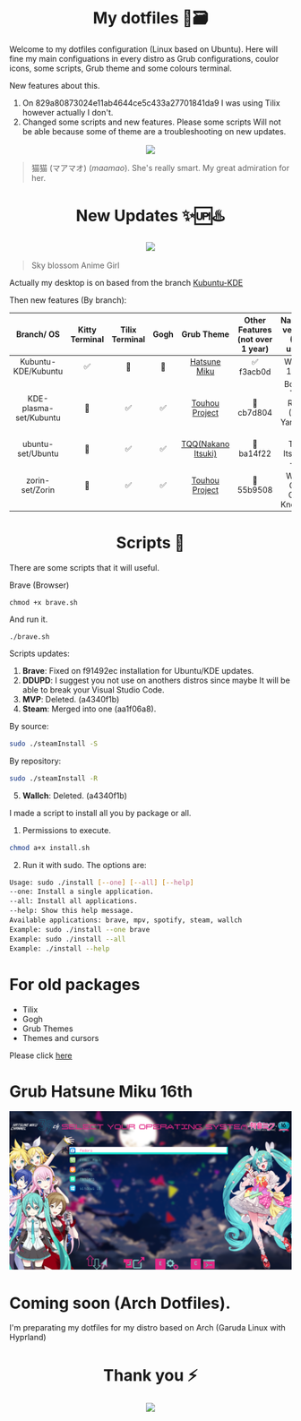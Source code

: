 <h1 align="center">My dotfiles 📂🗃️</h1> 


Welcome to my dotfiles configuration (Linux based on Ubuntu). Here will fine my main configuations in every distro as Grub configurations, coulor icons, some scripts, Grub theme and some colours terminal.

New features about this.
1. On 829a80873024e11ab4644ce5c433a27701841da9 I was using Tilix however actually I don't.
2. Changed some scripts and new features. Please some scripts Will not be able because some of theme are a troubleshooting on new updates.


<p align="center">
    <img src= "https://giffiles.alphacoders.com/223/223305.gif" align="center">
</p>

> 猫猫 (マアマオ) (*maamao*). She's really smart. My great admiration for her.

<h1 align="center"> New Updates ✨🆙♨️ </h1>

<p align="center">
    <img src="https://images3.alphacoders.com/131/1313942.png">
</p>

> Sky blossom Anime Girl 


Actually my desktop is on based from the branch [Kubuntu-KDE](https://github.com/JohnKun136NVCP/dotfiles/tree/Kubuntu-KDE)

Then new features (By branch):

| Branch/ OS | Kitty Terminal | Tilix Terminal | Gogh |Grub Theme| Other Features (not over 1 year) |Name of version (On use?)|
|:--:|:--------:|:---------:|:---:|:----:|:---:|:--:|
|Kubuntu-KDE/Kubuntu| ✅| 🚫|🚫|[Hatsune Miku](https://github.com/JohnKun136NVCP/GRUB-Theme/tree/master/Hatsune%20Miku)|✅ f3acb0d|Waifus 1.0 ✅|
|KDE-plasma-set/Kubuntu| 🚫|✅|✅|[Touhou Project](https://github.com/JohnKun136NVCP/GRUB-Theme/tree/master/Touhou%20Project)|🚫 cb7d804|Bocchi The Rock (Ryo Yamada) 🚫|
|ubuntu-set/Ubuntu| 🚫|✅|✅|[TQQ(Nakano Itsuki)](https://github.com/JohnKun136NVCP/GRUB-Theme/tree/master/Nakano%20Itsuki)|🚫 ba14f22|TQQ Itsuki 🚫|
|zorin-set/Zorin| 🚫|✅|✅|[Touhou Project](https://github.com/JohnKun136NVCP/GRUB-Theme/tree/master/Touhou%20Project)|🚫 55b9508|The World God Only Knows 🚫|

<h1 align="center"> Scripts 📜 </h1>

There are some scripts that it will useful.

Brave (Browser)

    chmod +x brave.sh

And run it.

    ./brave.sh

Scripts updates:
1. **Brave**: Fixed on f91492ec installation for Ubuntu/KDE updates.
2. **DDUPD**: I suggest you not use on anothers distros since maybe It will be able to break your Visual Studio Code.
3. **MVP**: Deleted. (a4340f1b)
4. **Steam**: Merged into one (aa1f06a8).

By source:
```bash
sudo ./steamInstall -S
```
By repository:
```bash
sudo ./steamInstall -R
```
5. **Wallch**: Deleted. (a4340f1b)

I made a script to install all you by package or all.


1. Permissions to execute.
```bash
chmod a+x install.sh
```
2. Run it with sudo.
The options are:
```bash
Usage: sudo ./install [--one] [--all] [--help]
--one: Install a single application.
--all: Install all applications.
--help: Show this help message.
Available applications: brave, mpv, spotify, steam, wallch
Example: sudo ./install --one brave
Example: sudo ./install --all
Example: ./install --help
```
# For old packages
- Tilix
- Gogh
- Grub Themes
- Themes and cursors

Please click [here](oldInstallations.md)

# Grub Hatsune Miku 16th
![](img/miku.png)


# Coming soon (Arch Dotfiles).

I'm preparating my dotfiles for my distro based on Arch (Garuda Linux with Hyprland)

<h1 align="center">Thank you ⚡ </h1>

<p align="center">
    <img src= "https://i.pinimg.com/originals/e8/f0/fd/e8f0fd891e5edcaf8f338a6c76fd00c4.gif" align="center" width="700px">
</p>
